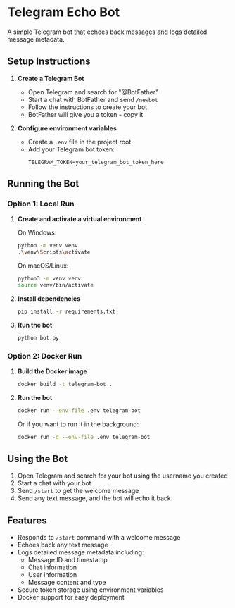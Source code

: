 # Telegram Echo Bot

A simple Telegram bot that echoes back messages and logs detailed message metadata.

## Setup Instructions

1. **Create a Telegram Bot**
   - Open Telegram and search for "@BotFather"
   - Start a chat with BotFather and send `/newbot`
   - Follow the instructions to create your bot
   - BotFather will give you a token - copy it

2. **Configure environment variables**
   - Create a `.env` file in the project root
   - Add your Telegram bot token:
     ```
     TELEGRAM_TOKEN=your_telegram_bot_token_here
     ```

## Running the Bot

### Option 1: Local Run

1. **Create and activate a virtual environment**

   On Windows:
   ```bash
   python -m venv venv
   .\venv\Scripts\activate
   ```

   On macOS/Linux:
   ```bash
   python3 -m venv venv
   source venv/bin/activate
   ```

2. **Install dependencies**
   ```bash
   pip install -r requirements.txt
   ```

3. **Run the bot**
   ```bash
   python bot.py
   ```

### Option 2: Docker Run

1. **Build the Docker image**
   ```bash
   docker build -t telegram-bot .
   ```

2. **Run the bot**
   ```bash
   docker run --env-file .env telegram-bot
   ```

   Or if you want to run it in the background:
   ```bash
   docker run -d --env-file .env telegram-bot
   ```

## Using the Bot

1. Open Telegram and search for your bot using the username you created
2. Start a chat with your bot
3. Send `/start` to get the welcome message
4. Send any text message, and the bot will echo it back

## Features

- Responds to `/start` command with a welcome message
- Echoes back any text message
- Logs detailed message metadata including:
  - Message ID and timestamp
  - Chat information
  - User information
  - Message content and type
- Secure token storage using environment variables
- Docker support for easy deployment 